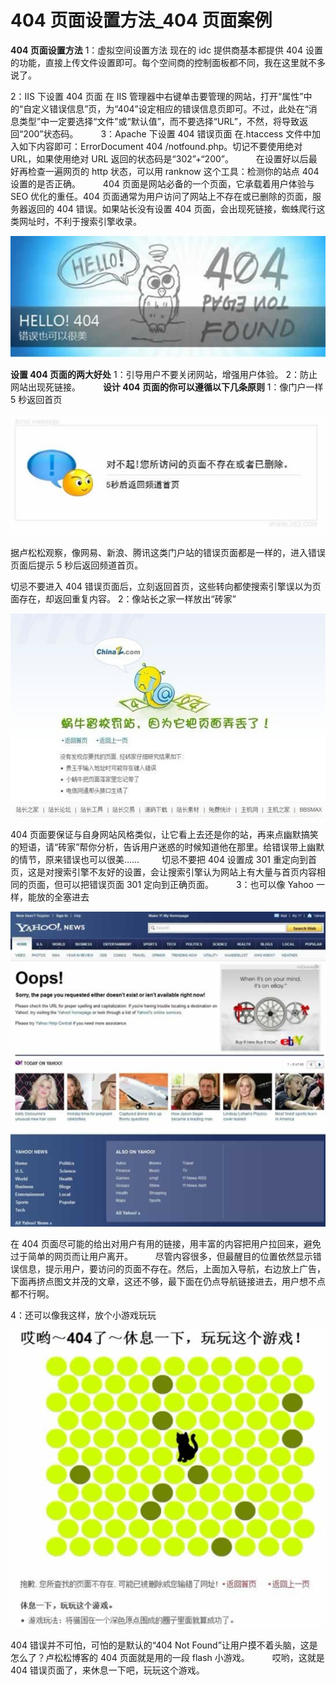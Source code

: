 # 404 页面设置方法_404 页面案例

**404 页面设置方法**
1：虚拟空间设置方法
现在的 idc 提供商基本都提供 404 设置的功能，直接上传文件设置即可。每个空间商的控制面板都不同，我在这里就不多说了。

2：IIS 下设置 404 页面
在 IIS 管理器中右键单击要管理的网站，打开“属性”中的“自定义错误信息”页，为“404”设定相应的错误信息页即可。不过，此处在“消息类型”中一定要选择“文件”或“默认值”，而不要选择“URL”，不然，将导致返回“200”状态码。
　　
3：Apache 下设置 404 错误页面
在.htaccess 文件中加入如下内容即可：ErrorDocument 404 /notfound.php。切记不要使用绝对 URL，如果使用绝对 URL 返回的状态码是“302”+“200”。
　　
在设置好以后最好再检查一遍网页的 http 状态，可以用 ranknow 这个工具：检测你的站点 404 设置的是否正确。
　　
404 页面是网站必备的一个页面，它承载着用户体验与 SEO 优化的重任。404 页面通常为用户访问了网站上不存在或已删除的页面，服务器返回的 404 错误。如果站长没有设置 404 页面，会出现死链接，蜘蛛爬行这类网址时，不利于搜索引擎收录。

![](images/19.jpg)

**设置 404 页面的两大好处**
1：引导用户不要关闭网站，增强用户体验。
2：防止网站出现死链接。
　　
**设计 404 页面的你可以遵循以下几条原则**
1：像门户一样 5 秒返回首页

![](images/20.jpg)

据卢松松观察，像网易、新浪、腾讯这类门户站的错误页面都是一样的，进入错误页面后提示 5 秒后返回频道首页。

切忌不要进入 404 错误页面后，立刻返回首页，这些转向都使搜索引擎误以为页面存在，却返回重复内容。
2：像站长之家一样放出“砖家”

![](images/21.jpg)

404 页面要保证与自身网站风格类似，让它看上去还是你的站，再来点幽默搞笑的短语，请“砖家”帮你分析，告诉用户迷惑的时候知道他在那里。给错误带上幽默的情节，原来错误也可以很美……
　　
切忌不要把 404 设置成 301 重定向到首页，这是对搜索引擎不友好的设置，会让搜索引擎认为网站上有大量与首页内容相同的页面，但可以把错误页面 301 定向到正确页面。
　　
3：也可以像 Yahoo 一样，能放的全塞进去

![](images/22.jpg)

在 404 页面尽可能的给出对用户有用的链接，用丰富的内容把用户拉回来，避免过于简单的网页而让用户离开。
　　
尽管内容很多，但最醒目的位置依然显示错误信息，提示用户，要访问的页面不存在。然后，上面加入导航，右边放上广告，下面再挤点图文并茂的文章，这还不够，最下面在仍点导航链接进去，用户想不点都不行啊。

4：还可以像我这样，放个小游戏玩玩

![](images/23.jpg)

404 错误并不可怕，可怕的是默认的“404 Not Found”让用户摸不着头脑，这是怎么了？卢松松博客的 404 页面就是用的一段 flash 小游戏。
　　
哎哟，这就是 404 错误页面了，来休息一下吧，玩玩这个游戏。